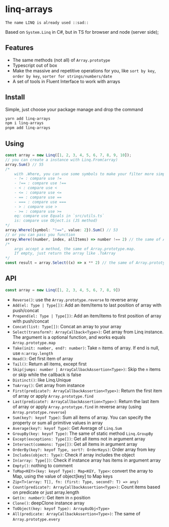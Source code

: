 # linq-arrays

`The name LINQ is already used ::sad::`

Based on `System.Linq` in C#, but in TS for browser and node (server side);

## Features

- The same methods (not all) of `Array.prototype`
- Typescript out of box
- Make the massive and repetitive operations for you,
  like `sort by key`, `order by key`, `sorter for strings/numbers/date`
- A set of tools in Fluent Interface to work with arrays

## Install

Simple, just choose your package manage and drop the command

```bash
yarn add linq-arrays
npm i linq-arrays
pnpm add linq-arrays
```

## Using

```typescript
const array = new Linq([1, 2, 3, 4, 5, 6, 7, 8, 9, 10]);
// you can create a instance with Linq.From(array) 
array.Sum() // 55
/* 
    with .Where, you can use some symbols to make your filter more simple
    - != : compare use !=
	- !== : compare use !== 
	- < : compare use <
	- <= : compare use <=
	- == : compare use ==
	- === : compare use ===
	- > : compare use >
	- >= : compare use >=
	eq: compare use Equals in `src/utils.ts`
	is: compare use Object.is (JS method)
*/
array.Where({symbol: "!==", value: 2}).Sum() // 53
// or you can pass you function
array.Where((number, index, allItems) => number !== 2) // the same of Array.prototype.filter
/* 
    args accept a method, the same of Array.prototype.map. 
    If empty, just return the array like .ToArray
*/
const result = array.Select((x) => x ** 2) // the same of Array.prototype.map
```

## API

```typescript
const array = new Linq([1, 2, 3, 4, 5, 6, 7, 8, 9])
```

- `Reverse()`: use the `Array.prototype.reverse` to reverse array
- `Add(el: Type | Type[])`: Add an item/items to last position of array with push/concat
- `Prepend(el: Type | Type[])`: Add an item/items to first position of array with push/concat
- `Concat(list: Type[])`: Concat an array to your array
- `Select(transform?: ArrayCallback<Type>)`: Get array from Linq instance. The argument is a optional function, and
  works equals `Array.prototype.map`
- `Take(init: number, end?: number)`: Take `n` items of array. If end is null, use `n:array.length`
- `Head()`: Get first item of array
- `Tail()`: Return all items, except first
- `Skip(jumps: number | ArrayCallbackAssertion<Type>)`: Skip the `n` items or skip while the callback is false
- `Distinct()`: like Linq.Unique
- `ToArray()`: Get array from instance
- `First(predicate?: ArrayCallbackAssertion<Type>)`: Return the first item of array or apply `Array.prototype.find`
- `Last(predicate?: ArrayCallbackAssertion<Type>)`: Return the last item of array or apply `Array.prototype.find` in
  reverse array (using `Array.prototype.reverse`)
- `Sum(key?: keyof Type)`: Sum all items of array. You can specify the property or sum all primitive values in array
- `Average(key?: keyof Type)`: Get Average of `Linq.Sum`
- `GroupBy(key: keyof Type)`: The same of static method `Linq.GroupBy`
- `Except(exceptions: Type[])`: Get all items not in argument array
- `Intersect(commons: Type[])`: Get all items in argument array
- `OrderBy(key?: keyof Type, sort?: OrderKeys)`: Order array from key
- `Includes(object: Type)`: Check if array includes the object
- `In(array: Type[])`: Check if instance array has items in argument array
- `Empty()`: nothing to comment
- `ToMap<KEY>(key: keyof Type): Map<KEY, Type>`: convert the array to Map, using the value of object[key] to Map keys
- `Zip<T>(array: T[], fn: (first: Type, second?: T) => any)`
- `Count(predicate?: ArrayCallbackAssertion<Type>)`: Count items based on predicate or just array.length
- `Get(n: number)`: Get item in `n` position
- `Clone()`: deepClone instance array
- `ToObject(key: keyof Type): ArrayAsObj<Type>`
- `All(predicate: ArrayCallbackAssertion<Type>)`: The same of `Array.prototype.every`
